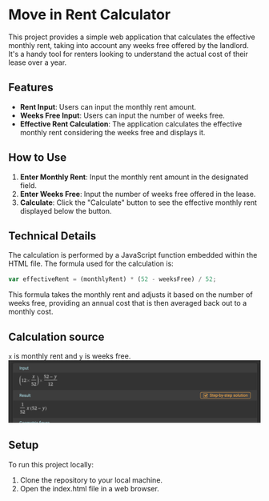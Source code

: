 # Move in Rent Calculator

This project provides a simple web application that calculates the effective monthly rent, taking into account any weeks free offered by the landlord. It's a handy tool for renters looking to understand the actual cost of their lease over a year.

## Features

- **Rent Input**: Users can input the monthly rent amount.
- **Weeks Free Input**: Users can input the number of weeks free.
- **Effective Rent Calculation**: The application calculates the effective monthly rent considering the weeks free and displays it.

## How to Use

1. **Enter Monthly Rent**: Input the monthly rent amount in the designated field.
2. **Enter Weeks Free**: Input the number of weeks free offered in the lease.
3. **Calculate**: Click the "Calculate" button to see the effective monthly rent displayed below the button.

## Technical Details

The calculation is performed by a JavaScript function embedded within the HTML file. The formula used for the calculation is:

```javascript
var effectiveRent = (monthlyRent) * (52 - weeksFree) / 52;
```

This formula takes the monthly rent and adjusts it based on the number of weeks free, providing an annual cost that is then averaged back out to a monthly cost.

## Calculation source
`x` is monthly rent and `y` is weeks free.
![alt text](image.png)

## Setup
To run this project locally:

1. Clone the repository to your local machine.
1. Open the index.html file in a web browser.